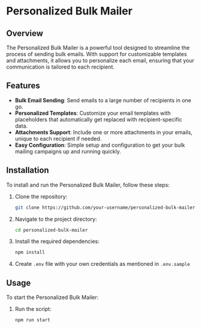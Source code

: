 # Personalized Bulk Mailer

## Overview

The Personalized Bulk Mailer is a powerful tool designed to streamline the process of sending bulk emails. With support for customizable templates and attachments, it allows you to personalize each email, ensuring that your communication is tailored to each recipient.

## Features

- **Bulk Email Sending**: Send emails to a large number of recipients in one go.
- **Personalized Templates**: Customize your email templates with placeholders that automatically get replaced with recipient-specific data.
- **Attachments Support**: Include one or more attachments in your emails, unique to each recipient if needed.
- **Easy Configuration**: Simple setup and configuration to get your bulk mailing campaigns up and running quickly.

## Installation

To install and run the Personalized Bulk Mailer, follow these steps:

1. Clone the repository:
    ```bash
    git clone https://github.com/your-username/personalized-bulk-mailer.git
    ```

2. Navigate to the project directory:
    ```bash
    cd personalized-bulk-mailer
    ```

3. Install the required dependencies:
    ```bash
    npm install
    ```

4. Create `.env` file with your own credentials as mentioned in `.env.sample`

## Usage

To start the Personalized Bulk Mailer:

1. Run the script:
    ```bash
    npm run start
    ```